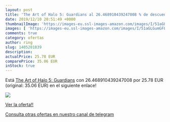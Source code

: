 ```yaml
---
layout: post
title: 'The Art of Halo 5: Guardians al 26.468910439247008 % de descuento'
date: 2019/12/10 20:51:49 +0000
thumbnailImage: 'https://images-eu.ssl-images-amazon.com/images/I/51aGLGumGFL._SL200_.jpg'
images: [ 'https://images-eu.ssl-images-amazon.com/images/I/51aGLGumGFL._SL200_.jpg' ]
comments: true
category: ofertas
author: ring
slug: 1405281839
description:
actualPrice: 25.78 EUR
comparePrice: 35.06 EUR
inStock: true
---
```


Está [The Art of Halo 5: Guardians](https://www.amazon.com/dp/1405281839/?tag=redken08-20) con 26.468910439247008 por 25.78 EUR (original: 35.06 EUR) en el siguiente enlace!

[![](https://images-eu.ssl-images-amazon.com/images/I/51aGLGumGFL._SL200_.jpg)](https://www.amazon.com/dp/1405281839/?tag=redken08-20)

[Ver la oferta!!](https://www.amazon.com/dp/1405281839/?tag=redken08-20)

[Consulta otras ofertas en nuestro canal de telegram](https://t.me/s/ofertas25)
